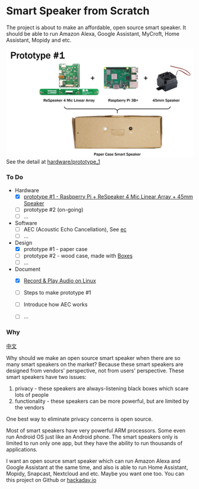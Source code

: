 Smart Speaker from Scratch
==========================

The project is about to make an affordable, open source smart speaker. It should be able to run Amazon Alexa, Google Assistant, MyCroft, Home Assistant, Mopidy and etc.

![](/img/prototype1.png)
See the detail at [hardware/prototype_1](/hardware/prototype_1)

### To Do
- Hardware
  - [x] [prototype #1 - Rasbperry Pi + ReSpeaker 4 Mic Linear Array + 45mm Speaker](/hardware/prototype_1)
  - [ ] prototype #2 (on-going)
  - [ ] ...

- Software
  - [ ] AEC (Acoustic Echo Cancellation), See [ec](https://github.com/voice-engine/ec)
  - [ ] ...

- Design
  - [x] prototype #1 - paper case
  - [ ] prototype #2 - wood case, made with [Boxes](https://github.com/florianfesti/boxes)
  - [ ] ...

- Document
  - [x] [Record & Play Audio on Linux](https://github.com/voice-engine/make-a-smart-speaker/issues/5)
  - [ ] Steps to make prototype #1
  - [ ] Introduce how AEC works
  - [ ] ...


### Why

[中文](https://zhuanlan.zhihu.com/p/58690069)

Why should we make an open source smart speaker when there are so many smart speakers on the market? Because these smart speakers are designed from vendors' perspective, not from users' perspective. These smart speakers have two issues:

1. privacy - these speakers are always-listening black boxes which scare lots of people
2. functionality - these speakers can be more powerful, but are limited by the vendors

One best way to eliminate privacy concerns is open source.

Most of smart speakers have very powerful ARM processors. Some even run Android OS just like an Android phone.  The smart speakers only is limited to run only one app, but they have the ability to run thousands of applications.

I want an open source smart speaker which can run Amazon Alexa and Google Assistant at the same time, and also is able to run Home Assistant, Mopidy, Snapcast, Nextcloud and etc.
Maybe you want one too. You can this project on Github or [hackaday.io](https://hackaday.io/project/164221-smart-speaker-from-scratch)



